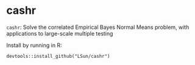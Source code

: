 # cashr

`cashr`: Solve the correlated Empirical Bayes Normal Means problem, with applications to large-scale multiple testing

Install by running in R:

`devtools::install_github("LSun/cashr")`
